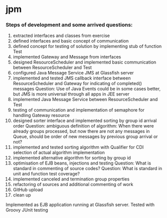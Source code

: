 # jpm #

### Steps of development and some arrived questions: ###
  1. extracted interfaces and classes from exercise
  2. defined interfaces and basic concept of communication
  3. defined concept for testing of solution by implementing stub of function Test
  4. implemented Gateway and Message from interfaces
  5. designed ResourceScheduler and implemented basic communication between ResourceScheduler and Test
  6. configured Java Message Service JMS at Glassfish server
  7. implemented and tested JMS callback interface between ResourceScheduler and Gateway for indicating of completed() messages
   Question: Use of Java Events could be in some cases better, but JMS is more universal through all apps in JEE server
  8. implemented Java Message Service between ResourceScheduler and Test
  9. testing of communication and implementation of semaphore for handling Gateway resource
  10. designed sorter interface and implemented sorting by group id arrival order
    Question: ambiguous definition of algorithm: When there were already groups processed, but now there are not any messages in Queue, should be order of new messages by previous group arrival or not?
  11. implemented and tested sorting algorithm with Qualifier for CDI selection of actual algorithm implementation
  12. implemented alternative algorithm for sorting by group id
  13. optimisation of EJB beans, injections and testing
    Question: What is standard in commenting of source codes?
    Question: What is standard in unit and function test coverage?
  14. implemented canceled and termination group properties
  15. refactoring of sources and additional commenting of work
  16. GitHub upload
  17. clean up

Implemented as EJB application running at Glassfish server. Tested with Groovy JUnit testing

